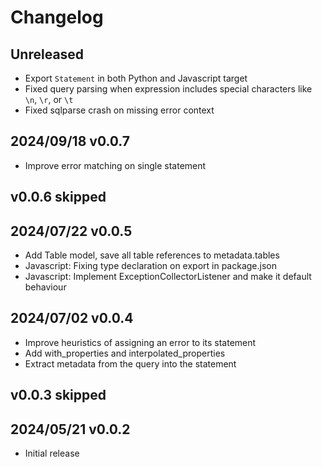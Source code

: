 # Changelog

## Unreleased
- Export `Statement` in both Python and Javascript target
- Fixed query parsing when expression includes special characters like `\n`, `\r`, or `\t`
- Fixed sqlparse crash on missing error context

## 2024/09/18 v0.0.7
- Improve error matching on single statement

## v0.0.6 skipped

## 2024/07/22 v0.0.5
- Add Table model, save all table references to metadata.tables
- Javascript: Fixing type declaration on export in package.json
- Javascript: Implement ExceptionCollectorListener and make it default behaviour

## 2024/07/02 v0.0.4
- Improve heuristics of assigning an error to its statement
- Add with_properties and interpolated_properties
- Extract metadata from the query into the statement

## v0.0.3 skipped

## 2024/05/21 v0.0.2
- Initial release
